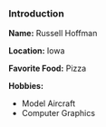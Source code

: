 ### Introduction

**Name:** Russell Hoffman

**Location:** Iowa

**Favorite Food:** Pizza

**Hobbies:**
  * Model Aircraft
  * Computer Graphics
